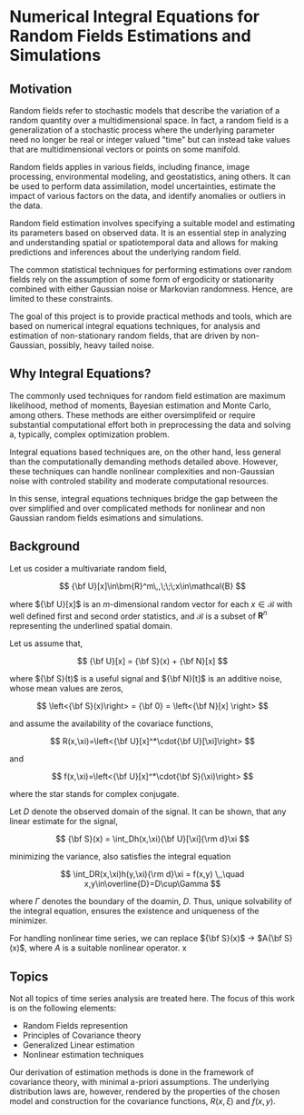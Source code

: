 # Numerical Integral Equations for Random Fields Estimations and Simulations

## Motivation

Random fields refer to stochastic models that describe the variation of a random quantity over a multidimensional space. In fact, a random field is a generalization of a stochastic process where the underlying parameter need no longer be real or integer valued "time" but can instead take values that are multidimensional vectors or points on some manifold.

Random fields applies in various fields, including finance, image processing, environmental modeling, and geostatistics, aning others. It can be used to perform data assimilation, model uncertainties, estimate the impact of various factors on the data, and identify anomalies or outliers in the data.

Random field estimation involves specifying a suitable model and estimating its parameters based on observed data. It is an essential step in analyzing and understanding spatial or spatiotemporal data and allows for making predictions and inferences about the underlying random field.

The common statistical techniques for performing estimations over random fields rely on the assumption of some form of ergodicity or stationarity combined with either Gaussian noise or Markovian randomness. Hence, are limited to these constraints.

The goal of this project is to provide practical methods and tools, which are based on numerical integral equations techniques, for analysis and estimation of non-stationary random fields, that are driven by non-Gaussian, possibly, heavy tailed noise.

## Why Integral Equations?

The commonly used techniques for random field estimation are maximum likelihood, method of moments, Bayesian estimation and Monte Carlo, among others. These methods are either oversimplifeid or require substantial computational effort both in preprocessing the data and solving a, typically, complex optimization problem.

[//]: <The most general paradigm addressing the prediction and forecasting problem is the nonlinear filtering framework. In this framework the particle filter technique is considered the most general method for tackling the problem due to its inherent ability for capturing complex nonlinear relationships between variables and handling non-Gaussian noise.>

Integral equations based techniques are, on the other hand, less general than the computationally demanding methods detailed above. However, these techniques can handle nonlinear complexities and non-Gaussian noise with controled stability and moderate computational resources.

In this sense, integral equations techniques bridge the gap between the over simplified and over complicated methods for nonlinear and non Gaussian random fields esimations and simulations.

## Background

Let us cosider a multivariate random field,

$$  {\bf U}[x]\in\bm{R}^m\,,\;\;\;x\in\mathcal{B}  $$

where ${\bf U}[x]$ is an $m$-dimensional random vector for each $x\in\mathcal{B}$ with well defined first and second order statistics, and $\mathcal{B}$ is a subset of $\bm{R}^n$ representing the underlined spatial domain.

Let us assume that,

$$ {\bf U}[x] = {\bf S}(x) + {\bf N}[x] $$

where ${\bf S}(t)$ is a useful signal and ${\bf N}[t]$ is an additive noise, whose mean values are zeros,

$$ \left<{\bf S}(x)\right> = {\bf 0} = \left<{\bf N}[x] \right> $$

and assume the availability of the covariace functions,

 $$ R(x,\xi)=\left<{\bf U}[x]^*\cdot{\bf U}[\xi]\right> $$

and

 $$ f(x,\xi)=\left<{\bf U}[x]^*\cdot{\bf S}(\xi)\right> $$

where the star stands for complex conjugate.

Let $D$ denote the observed domain of the signal. It can be shown, that any linear estimate for the signal,

$$ {\bf S}(x) = \int_Dh(x,\xi){\bf U}[\xi]{\rm d}\xi $$

minimizing the variance, also satisfies the integral equation

$$ \int_DR(x,\xi)h(y,\xi){\rm d}\xi = f(x,y) \,,\quad x,y\in\overline{D}=D\cup\Gamma $$

where $\Gamma$ denotes the boundary of the doamin, $D$. Thus, unique solvability of the integral equation, ensures the existence and uniqueness of the minimizer.

For handling nonlinear time series, we can replace ${\bf S}(x)$ $\rightarrow$ $A{\bf S}(x)$, where $A$ is a suitable nonlinear operator.
x
## Topics

Not all topics of time series analysis are treated here. The focus of this work is on the following elements:

* Random Fields represention
* Principles of Covariance theory
* Generalized Linear estimation
* Nonlinear estimation techniques

Our derivation of estimation methods is done in the framework of covariance theory, with minimal a-priori assumptions. The underlying distribution laws are, however, rendered by the properties of the chosen model and construction for the covariance functions, $R(x,\xi)$ and $f(x,y)$.
